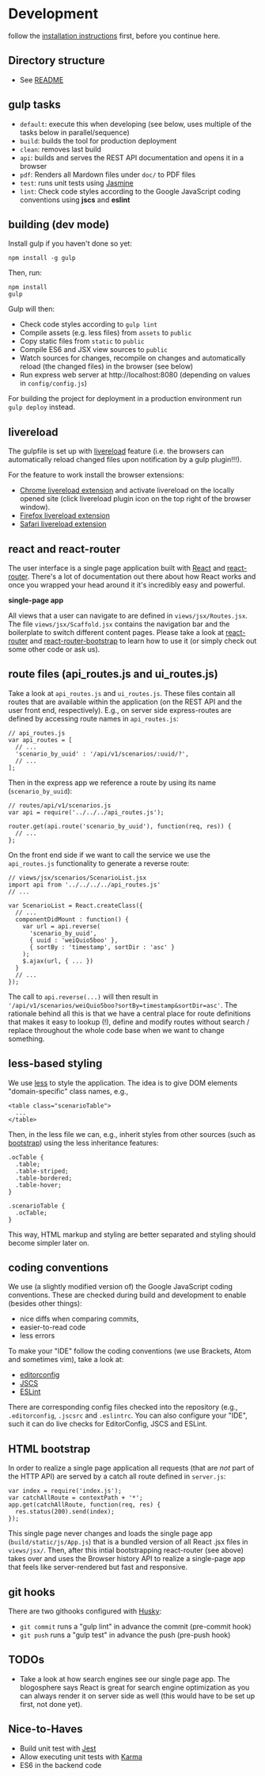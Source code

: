 # Development

follow the [installation instructions](https://git.itm.uni-luebeck.de/organicity/node-scenario-tool/blob/master/doc/Install.md) first, before you continue here.

## Directory structure

* See [README](https://git.itm.uni-luebeck.de/organicity/node-scenario-tool/blob/master/README.md)

## gulp tasks

 * `default`: execute this when developing (see below, uses multiple of the tasks below in
   parallel/sequence)
 * `build`: builds the tool for production deployment
 * `clean`: removes last build
 * `api`: builds and serves the REST API documentation and opens it in a browser
 * `pdf`: Renders all Mardown files under `doc/` to PDF files
 * `test`: runs unit tests using [Jasmine](http://jasmine.github.io/)
 * `lint`: Check code styles according to the Google JavaScript coding conventions using **jscs** and **eslint**

## building (dev mode)

Install gulp if you haven't done so yet:

```
npm install -g gulp
```

Then, run:

```
npm install
gulp
```

Gulp will then:

 * Check code styles according to `gulp lint`
 * Compile assets (e.g. less files) from `assets` to `public`
 * Copy static files from `static` to `public`
 * Compile ES6 and JSX view sources to `public`
 * Watch sources for changes, recompile on changes and automatically reload (the changed files) in the browser (see below)
 * Run express web server at http://localhost:8080 (depending on values in `config/config.js`)

For building the project for deployment in a production environment run `gulp deploy` instead.

## livereload

The gulpfile is set up with [livereload](https://github.com/vohof/gulp-livereload) feature
(i.e. the browsers can automatically reload changed files upon notification by a gulp plugin!!!).

For the feature to work install the browser extensions:

* [Chrome livereload extension](https://chrome.google.com/webstore/detail/livereload/jnihajbhpnppcggbcgedagnkighmdlei) and
activate livereload on the locally opened site (click livereload plugin icon on the top right of the browser window).
* [Firefox livereload extension](http://download.livereload.com/2.0.8/LiveReload-2.0.8.xpi)
* [Safari livereload extension](http://download.livereload.com/2.0.9/LiveReload-2.0.9.safariextz)

## react and react-router

The user interface is a single page application built with [React](http://facebook.github.io/react/)
and [react-router](https://github.com/rackt/react-router). There's a lot of documentation out there about how React works and once you wrapped your head around it it's incredibly easy and powerful.

**single-page app**

All views that a user can navigate to are defined in ```views/jsx/Routes.jsx```. The file ```views/jsx/Scaffold.jsx``` contains the navigation bar and the boilerplate to switch different content pages. Please take a look at [react-router](https://github.com/rackt/react-router) and [react-router-bootstrap](https://github.com/react-bootstrap/react-router-bootstrap) to learn how to use it (or simply check out some other code or ask us).

## route files (api_routes.js and ui_routes.js)

Take a look at ```api_routes.js``` and ```ui_routes.js```. These files contain all routes that are available within the application (on the REST API and the user front end, respectively). E.g., on server side express-routes are defined by accessing route names in ```api_routes.js```:

```
// api_routes.js
var api_routes = [
  // ...
  'scenario_by_uuid' : '/api/v1/scenarios/:uuid/?',
  // ...
];
```

Then in the express app we reference a route by using its name (`scenario_by_uuid`):

```
// routes/api/v1/scenarios.js
var api = require('../../../api_routes.js');

router.get(api.route('scenario_by_uuid'), function(req, res)) {
  // ...
};
```

On the front end side if we want to call the service we use the `api_routes.js` functionality to
generate a reverse route:

```
// views/jsx/scenarios/ScenarioList.jsx
import api from '../../../../api_routes.js'
// ...

var ScenarioList = React.createClass({
  // ...
  componentDidMount : function() {
    var url = api.reverse(
      'scenario_by_uuid',
      { uuid : 'weiQuio5boo' },
      { sortBy : 'timestamp', sortDir : 'asc' }
    );
    $.ajax(url, { ... })
  }
  // ...
});
```

The call to `api.reverse(...)` will then result in `'/api/v1/scenarios/weiQuio5boo?sortBy=timestamp&sortDir=asc'`.
The rationale behind all this is that we have a central place for route definitions that makes it easy to lookup (!),
define and modify routes without search / replace throughout the whole code base when we want to change something.

## less-based styling

We use [less](http://lesscss.org/) to style the application. The idea is to give DOM elements "domain-specific" class names, e.g.,

```
<table class="scenarioTable">
  ...
</table>
```

Then, in the less file we can, e.g., inherit styles from other sources (such as [bootstrap](http://getbootstrap.com/)) using the less inheritance features:

```
.ocTable {
  .table;
  .table-striped;
  .table-bordered;
  .table-hover;
}

.scenarioTable {
  .ocTable;
}
```

This way, HTML markup and styling are better separated and styling should become simpler later on.

## coding conventions

We use (a slightly modified version of) the Google JavaScript coding conventions. These are checked
during build and development to enable (besides other things):

 * nice diffs when comparing commits,
 * easier-to-read code
 * less errors

To make your "IDE" follow the coding conventions (we use Brackets, Atom and sometimes vim), take a
look at:
* [editorconfig](http://editorconfig.org/)
* [JSCS](http://jscs.info/)
* [ESLint](http://eslint.org/)

There are corresponding config files checked into the repository (e.g., `.editorconfig`, `.jscsrc` and `.eslintrc`.
You can also configure your "IDE", such it can do live checks for EditorConfig, JSCS and ESLint.

## HTML bootstrap

In order to realize a single page application all requests (that are *not* part of the HTTP API) are
served by a catch all route defined in `server.js`:

```
var index = require('index.js');
var catchAllRoute = contextPath + '*';
app.get(catchAllRoute, function(req, res) {
  res.status(200).send(index);
});
```

This single page never changes and loads the single page app (`build/static/js/App.js`) that is
a bundled version of all React .jsx files in `views/jsx/`. Then, after this intial bootstrapping
react-router (see above) takes over and uses the Browser history API to realize a single-page app
that feels like server-rendered but fast and responsive.

## git hooks

There are two githooks configured with [Husky](https://github.com/typicode/husky):

* `git commit` runs a "gulp lint" in advance the commit (pre-commit hook)
* `git push` runs a "gulp test" in advance the push (pre-push hook)

## TODOs

 * Take a look at how search engines see our single page app. The blogosphere says React is great
   for search engine optimization as you can always render it on server side as well (this would
   have to be set up first, not done yet).

## Nice-to-Haves

 * Build unit test with [Jest](https://facebook.github.io/jest/)
 * Allow executing unit tests with [Karma](http://karma-runner.github.io/)
 * ES6 in the backend code
